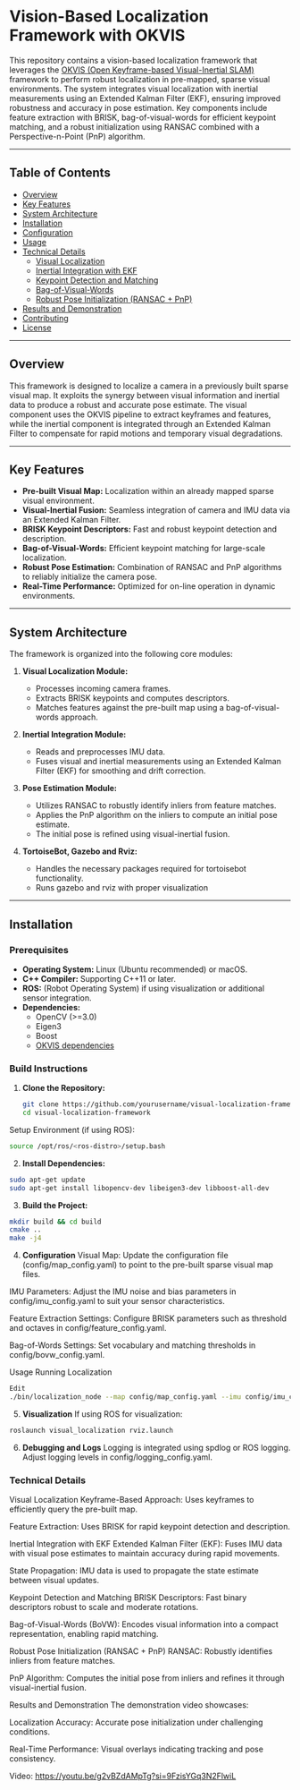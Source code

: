 # Vision-Based Localization Framework with OKVIS

This repository contains a vision-based localization framework that leverages the [OKVIS (Open Keyframe-based Visual-Inertial SLAM)](https://github.com/ethz-asl/okvis) framework to perform robust localization in pre-mapped, sparse visual environments. The system integrates visual localization with inertial measurements using an Extended Kalman Filter (EKF), ensuring improved robustness and accuracy in pose estimation. Key components include feature extraction with BRISK, bag-of-visual-words for efficient keypoint matching, and a robust initialization using RANSAC combined with a Perspective-n-Point (PnP) algorithm.

---

## Table of Contents
- [Overview](#overview)
- [Key Features](#key-features)
- [System Architecture](#system-architecture)
- [Installation](#installation)
- [Configuration](#configuration)
- [Usage](#usage)
- [Technical Details](#technical-details)
  - [Visual Localization](#visual-localization)
  - [Inertial Integration with EKF](#inertial-integration-with-ekf)
  - [Keypoint Detection and Matching](#keypoint-detection-and-matching)
  - [Bag-of-Visual-Words](#bag-of-visual-words)
  - [Robust Pose Initialization (RANSAC + PnP)](#robust-pose-initialization-ransac--pnp)
- [Results and Demonstration](#results-and-demonstration)
- [Contributing](#contributing)
- [License](#license)

---

## Overview

This framework is designed to localize a camera in a previously built sparse visual map. It exploits the synergy between visual information and inertial data to produce a robust and accurate pose estimate. The visual component uses the OKVIS pipeline to extract keyframes and features, while the inertial component is integrated through an Extended Kalman Filter to compensate for rapid motions and temporary visual degradations.

---

## Key Features

- **Pre-built Visual Map:** Localization within an already mapped sparse visual environment.
- **Visual-Inertial Fusion:** Seamless integration of camera and IMU data via an Extended Kalman Filter.
- **BRISK Keypoint Descriptors:** Fast and robust keypoint detection and description.
- **Bag-of-Visual-Words:** Efficient keypoint matching for large-scale localization.
- **Robust Pose Estimation:** Combination of RANSAC and PnP algorithms to reliably initialize the camera pose.
- **Real-Time Performance:** Optimized for on-line operation in dynamic environments.

---

## System Architecture

The framework is organized into the following core modules:

1. **Visual Localization Module:**  
   - Processes incoming camera frames.  
   - Extracts BRISK keypoints and computes descriptors.  
   - Matches features against the pre-built map using a bag-of-visual-words approach.  

2. **Inertial Integration Module:**  
   - Reads and preprocesses IMU data.  
   - Fuses visual and inertial measurements using an Extended Kalman Filter (EKF) for smoothing and drift correction.  

3. **Pose Estimation Module:**  
   - Utilizes RANSAC to robustly identify inliers from feature matches.  
   - Applies the PnP algorithm on the inliers to compute an initial pose estimate.  
   - The initial pose is refined using visual-inertial fusion.  

4. **TortoiseBot, Gazebo and Rviz:**  
   - Handles the necessary packages required for tortoisebot functionality.
   - Runs gazebo and rviz with proper visualization

---

## Installation

### Prerequisites
- **Operating System:** Linux (Ubuntu recommended) or macOS.
- **C++ Compiler:** Supporting C++11 or later.
- **ROS:** (Robot Operating System) if using visualization or additional sensor integration.
- **Dependencies:**  
  - OpenCV (>=3.0)  
  - Eigen3  
  - Boost  
  - [OKVIS dependencies](https://github.com/ethz-asl/okvis#dependencies)  

### Build Instructions

1. **Clone the Repository:**
   ```bash
   git clone https://github.com/yourusername/visual-localization-framework.git
   cd visual-localization-framework
Setup Environment (if using ROS):

```bash
source /opt/ros/<ros-distro>/setup.bash
```

2. **Install Dependencies:**

```bash
sudo apt-get update
sudo apt-get install libopencv-dev libeigen3-dev libboost-all-dev
```

3. **Build the Project:**

```bash
mkdir build && cd build
cmake ..
make -j4
```

4. **Configuration**
Visual Map:
Update the configuration file (config/map_config.yaml) to point to the pre-built sparse visual map files.

IMU Parameters:
Adjust the IMU noise and bias parameters in config/imu_config.yaml to suit your sensor characteristics.

Feature Extraction Settings:
Configure BRISK parameters such as threshold and octaves in config/feature_config.yaml.

Bag-of-Words Settings:
Set vocabulary and matching thresholds in config/bovw_config.yaml.

Usage
Running Localization
```bash
Edit
./bin/localization_node --map config/map_config.yaml --imu config/imu_config.yaml --features config/feature_config.yaml --bovw config/bovw_config.yaml
```

5. **Visualization**
If using ROS for visualization:

```bash
roslaunch visual_localization rviz.launch
```

6. **Debugging and Logs**
Logging is integrated using spdlog or ROS logging. Adjust logging levels in config/logging_config.yaml.


### Technical Details

Visual Localization
Keyframe-Based Approach: Uses keyframes to efficiently query the pre-built map.

Feature Extraction: Uses BRISK for rapid keypoint detection and description.

Inertial Integration with EKF
Extended Kalman Filter (EKF): Fuses IMU data with visual pose estimates to maintain accuracy during rapid movements.

State Propagation: IMU data is used to propagate the state estimate between visual updates.

Keypoint Detection and Matching
BRISK Descriptors: Fast binary descriptors robust to scale and moderate rotations.

Bag-of-Visual-Words (BoVW): Encodes visual information into a compact representation, enabling rapid matching.

Robust Pose Initialization (RANSAC + PnP)
RANSAC: Robustly identifies inliers from feature matches.

PnP Algorithm: Computes the initial pose from inliers and refines it through visual-inertial fusion.

Results and Demonstration
The demonstration video showcases:

Localization Accuracy: Accurate pose initialization under challenging conditions.

Real-Time Performance: Visual overlays indicating tracking and pose consistency.

Video:
https://youtu.be/g2vBZdAMpTg?si=9FzisYGq3N2FlwiL
